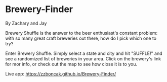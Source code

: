 # Brewery-Finder
 By Zachary and Jay

Brewery Shuffle is the answer to the beer enthusiast's constant problem: with so many great craft breweries out there, how do I pick which one to try?

Enter Brewery Shuffle. Simply select a state and city and hit "SUFFLE!" and see a randomized list of breweries in your area. Click on the brewery's link for mor info, or check out the map to see how close it is to you.

 Live app: https://zzboncak.github.io/Brewery-Finder/

